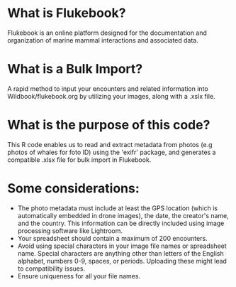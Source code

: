 # What is Flukebook? 
Flukebook is an online platform designed for the documentation and organization of marine mammal interactions and associated data.

# What is a Bulk Import?
A rapid method to input your encounters and related information into Wildbook/flukebook.org by utilizing your images, along with a .xslx file.

# What is the purpose of this code?
This R code enables us to read and extract metadata from photos (e.g photos of whales for foto ID) using the 'exifr' package, and generates a compatible .xlsx file for bulk import in Flukebook.

# Some considerations:
- The photo metadata must include at least the GPS location (which is automatically embedded in drone images), the date, the creator's name, and the country. This information can be directly included using image processing software like Lightroom.
- Your spreadsheet should contain a maximum of 200 encounters.
- Avoid using special characters in your image file names or spreadsheet name. Special characters are anything other than letters of the English alphabet, numbers 0-9, spaces, or periods. Uploading these might lead to compatibility issues.
- Ensure uniqueness for all your file names.
